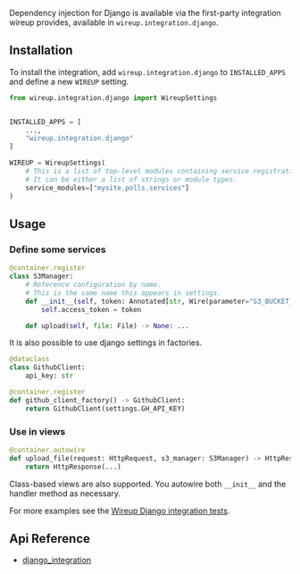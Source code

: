 Dependency injection for Django is available via the first-party integration wireup provides, available in
`wireup.integration.django`.

## Installation

To install the integration, add `wireup.integration.django` to `INSTALLED_APPS` and define a new `WIREUP` setting.

```python title="settings.py"
from wireup.integration.django import WireupSettings


INSTALLED_APPS = [
    ...,
    "wireup.integration.django"
]

WIREUP = WireupSettings(
    # This is a list of top-level modules containing service registrations.
    # It can be either a list of strings or module types.
    service_modules=["mysite.polls.services"]
)
```


## Usage

### Define some services

```python title="mysite/polls/services/s3_manager.py"
@container.register
class S3Manager:
    # Reference configuration by name.
    # This is the same name this appears in settings.
    def __init__(self, token: Annotated[str, Wire(parameter="S3_BUCKET_ACCESS_TOKEN")]):
        self.access_token = token

    def upload(self, file: File) -> None: ...
```

It is also possible to use django settings in factories.

```python title="mysite/polls/services/github_client.py"
@dataclass
class GithubClient:
    api_key: str
```


```python title="mysite/polls/services/factories.py"
@container.register
def github_client_factory() -> GithubClient:
    return GithubClient(settings.GH_API_KEY)
```

### Use in views
```python title="app/views.py"
@container.autowire
def upload_file(request: HttpRequest, s3_manager: S3Manager) -> HttpResponse:
    return HttpResponse(...)
```

Class-based views are also supported. You autowire both `__init__` and the handler method as necessary. 


For more examples see the [Wireup Django integration tests](https://github.com/maldoinc/wireup/tree/master/test/integration/django).


## Api Reference

* [django_integration](../class/django_integration.md)
